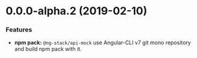 <a name="0.0.0-alpha.2"></a>
# 0.0.0-alpha.2 (2019-02-10)

### Features

* **npm pack:** `@ng-stack/api-mock` use Angular-CLI v7 git mono repository and build npm pack with it.
